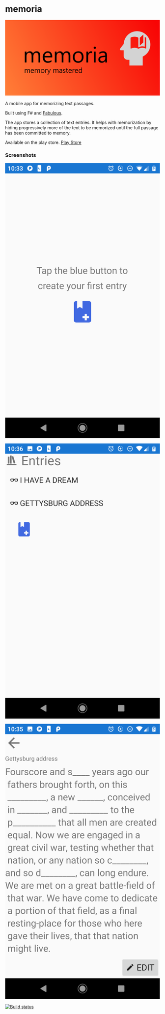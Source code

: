 # memoria

![](Feature_graphic.png)

A mobile app for memorizing text passages.

Built using F# and [Fabulous](https://github.com/fsprojects/Fabulous). 

The app stores a collection of text entries. It helps with memorization by hiding progressively more of the text to be memorized until the full passage has been committed to memory.

Available on the play store.
[Play Store](https://play.google.com/store/apps/details?id=memoria.domina)

### Screenshots
![](Screenshot_StartPage.png)

![](Screenshot_Entries.png)

![](Screenshot_GettysburgAddress.png)

[![Build status](https://build.appcenter.ms/v0.1/apps/99994767-f348-48db-a13f-113ddb0cc361/branches/master/badge)](https://appcenter.ms)